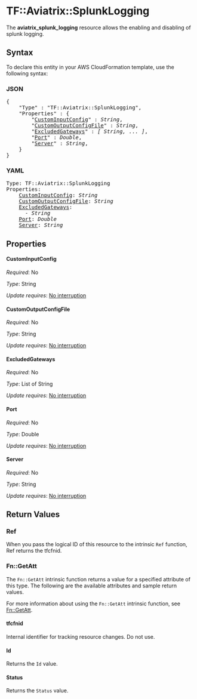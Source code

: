 # TF::Aviatrix::SplunkLogging

The **aviatrix_splunk_logging** resource allows the enabling and disabling of splunk logging.

## Syntax

To declare this entity in your AWS CloudFormation template, use the following syntax:

### JSON

<pre>
{
    "Type" : "TF::Aviatrix::SplunkLogging",
    "Properties" : {
        "<a href="#custominputconfig" title="CustomInputConfig">CustomInputConfig</a>" : <i>String</i>,
        "<a href="#customoutputconfigfile" title="CustomOutputConfigFile">CustomOutputConfigFile</a>" : <i>String</i>,
        "<a href="#excludedgateways" title="ExcludedGateways">ExcludedGateways</a>" : <i>[ String, ... ]</i>,
        "<a href="#port" title="Port">Port</a>" : <i>Double</i>,
        "<a href="#server" title="Server">Server</a>" : <i>String</i>,
    }
}
</pre>

### YAML

<pre>
Type: TF::Aviatrix::SplunkLogging
Properties:
    <a href="#custominputconfig" title="CustomInputConfig">CustomInputConfig</a>: <i>String</i>
    <a href="#customoutputconfigfile" title="CustomOutputConfigFile">CustomOutputConfigFile</a>: <i>String</i>
    <a href="#excludedgateways" title="ExcludedGateways">ExcludedGateways</a>: <i>
      - String</i>
    <a href="#port" title="Port">Port</a>: <i>Double</i>
    <a href="#server" title="Server">Server</a>: <i>String</i>
</pre>

## Properties

#### CustomInputConfig

_Required_: No

_Type_: String

_Update requires_: [No interruption](https://docs.aws.amazon.com/AWSCloudFormation/latest/UserGuide/using-cfn-updating-stacks-update-behaviors.html#update-no-interrupt)

#### CustomOutputConfigFile

_Required_: No

_Type_: String

_Update requires_: [No interruption](https://docs.aws.amazon.com/AWSCloudFormation/latest/UserGuide/using-cfn-updating-stacks-update-behaviors.html#update-no-interrupt)

#### ExcludedGateways

_Required_: No

_Type_: List of String

_Update requires_: [No interruption](https://docs.aws.amazon.com/AWSCloudFormation/latest/UserGuide/using-cfn-updating-stacks-update-behaviors.html#update-no-interrupt)

#### Port

_Required_: No

_Type_: Double

_Update requires_: [No interruption](https://docs.aws.amazon.com/AWSCloudFormation/latest/UserGuide/using-cfn-updating-stacks-update-behaviors.html#update-no-interrupt)

#### Server

_Required_: No

_Type_: String

_Update requires_: [No interruption](https://docs.aws.amazon.com/AWSCloudFormation/latest/UserGuide/using-cfn-updating-stacks-update-behaviors.html#update-no-interrupt)

## Return Values

### Ref

When you pass the logical ID of this resource to the intrinsic `Ref` function, Ref returns the tfcfnid.

### Fn::GetAtt

The `Fn::GetAtt` intrinsic function returns a value for a specified attribute of this type. The following are the available attributes and sample return values.

For more information about using the `Fn::GetAtt` intrinsic function, see [Fn::GetAtt](https://docs.aws.amazon.com/AWSCloudFormation/latest/UserGuide/intrinsic-function-reference-getatt.html).

#### tfcfnid

Internal identifier for tracking resource changes. Do not use.

#### Id

Returns the <code>Id</code> value.

#### Status

Returns the <code>Status</code> value.

